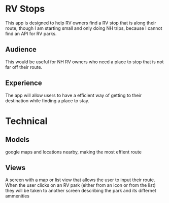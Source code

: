# RV Stops
This app is designed to help RV owners find a RV stop that is along their route, though I am starting small and only doing NH trips, because I cannot find an API for RV parks.

## Audience
This would be useful for NH RV owners who need a place to stop that is not far off their route.

## Experience
The app will allow users to have a efficient way of getting to their destination while finding a place to stay.

# Technical
## Models
google maps and locations nearby, making the most effient route

## Views
A screen with a map or list view that allows the user to input their route. When the user clicks on an RV park (either from an icon or from the list) they will be taken to another screen describing the park and its differnet ammenities 
